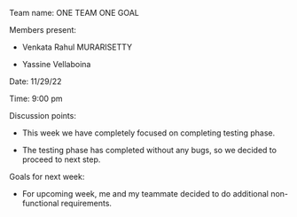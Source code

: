 

Team name: ONE TEAM ONE GOAL

Members present:  
   * Venkata Rahul MURARISETTY

   * Yassine Vellaboina

Date: 11/29/22

Time:  9:00 pm

Discussion points: 

*   This week we have completely focused on completing testing phase.

*  The testing phase has completed without any bugs, so we decided to proceed to next step.

Goals for next week:

*  For upcoming week, me and my teammate decided to do additional non-functional requirements. 




